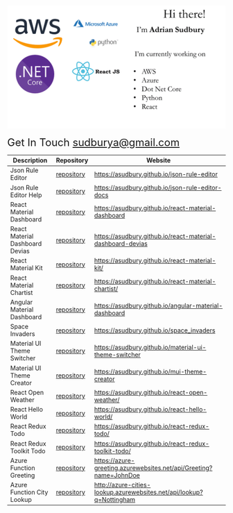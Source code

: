 ![github message](https://github.com/asudbury/asudbury/blob/master/github-message.gif?raw=true)

<font size="5" style="text-align: right">Get In Touch sudburya@gmail.com</font>

| Description                     | Repository                                                                | Website                                                              |
| ------------------------------- | ------------------------------------------------------------------------- | -------------------------------------------------------------------- |
| Json Rule Editor                | [repository](https://github.com/asudbury/json-rule-editor)                | https://asudbury.github.io/json-rule-editor                          |
| Json Rule Editor Help           | [repository](https://github.com/asudbury/json-rule-editor-docs)           | https://asudbury.github.io/json-rule-editor-docs                     |
| React Material Dashboard        | [repository](https://github.com/asudbury/react-material-dashboard)        | https://asudbury.github.io/react-material-dashboard                  |
| React Material Dashboard Devias | [repository](https://github.com/asudbury/react-material-dashboard-devias) | https://asudbury.github.io/react-material-dashboard-devias           |
| React Material Kit              | [repository](https://github.com/asudbury/react-material-kit)              | https://asudbury.github.io/react-material-kit/                       |
| React Material Chartist         | [repository](https://github.com/asudbury/react-material-chartist)         | https://asudbury.github.io/react-material-chartist/                  |
| Angular Material Dashboard      | [repository](https://github.com/asudbury/angular-material-dashboard)      | https://asudbury.github.io/angular-material-dashboard                |
| Space Invaders                  | [repository](https://github.com/asudbury/space_invaders)                  | https://asudbury.github.io/space_invaders                            |
| Material UI Theme Switcher      | [repository](https://github.com/asudbury/material-ui-theme-switcher)      | https://asudbury.github.io/material-ui-theme-switcher                |
| Material UI Theme Creator       | [repository](https://github.com/asudbury/mui-theme-creator)               | https://asudbury.github.io/mui-theme-creator                         |
| React Open Weather              | [repository](https://github.com/asudbury/react-open-weather)              | https://asudbury.github.io/react-open-weather/                       |
| React Hello World               | [repository](https://github.com/asudbury/react-hello-world)               | https://asudbury.github.io/react-hello-world/                        |
| React Redux Todo                | [repository](https://github.com/asudbury/react-redux-todo)                | https://asudbury.github.io/react-redux-todo/                         |
| React Redux Toolkit Todo        | [repository](https://github.com/asudbury/react-redux-toolkit-todo)        | https://asudbury.github.io/react-redux-toolkit-todo/                 |
| Azure Function Greeting         | [repository](https://github.com/asudbury/Azure-Greeting)                  | https://azure-greeting.azurewebsites.net/api/Greeting?name=JohnDoe   |
| Azure Function City Lookup      | [repository](https://github.com/asudbury/Azure-City-Lookup)               | http://azure-cities-lookup.azurewebsites.net/api/lookup?q=Nottingham |

